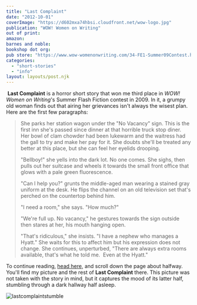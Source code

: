 ```yaml
---
title: "Last Complaint"
date: "2012-10-01"
coverImage: "https://d602mxa74hbsi.cloudfront.net/wow-logo.jpg"
publication: "WOW! Women on Writing"
out of print: 
amazon: 
barnes and noble: 
bookshop dot org:
pub store: "https://www.wow-womenonwriting.com/34-FE1-Summer09Contest.html"
categories:
  - "short-stories"
  - "info"
layout: layouts/post.njk
---
```


 **Last Complaint** is a horror short story that won me third place in _WOW! Women on Writing_'s Summer Flash Fiction contest in 2009. In it, a grumpy old woman finds out that airing her grievances isn't always the wisest plan. Here are the first few paragraphs:

> She parks her station wagon under the "No Vacancy" sign. This is the first inn she's passed since dinner at that horrible truck stop diner. Her bowl of clam chowder had been lukewarm and the waitress had the gall to try and make her pay for it. She doubts she'll be treated any better at this place, but she can feel her eyelids drooping.
>
> "Bellboy!" she yells into the dark lot. No one comes. She sighs, then pulls out her suitcase and wheels it towards the small front office that glows with a pale green fluorescence.
>
> "Can I help you?" grunts the middle-aged man wearing a stained gray uniform at the desk. He flips the channel on an old television set that's perched on the countertop behind him.
>
> "I need a room," she says. "How much?"
>
> "We're full up. No vacancy," he gestures towards the sign outside then stares at her, his mouth hanging open.
>
> "That's ridiculous," she insists. "I have a nephew who manages a Hyatt." She waits for this to affect him but his expression does not change. She continues, unperturbed, "There are always extra rooms available, that's what he told me.  Even at the Hyatt."

To continue reading, [head here,](http://www.wow-womenonwriting.com/34-FE1-Summer09Contest.html "Last Complaint") and scroll down the page about halfway. You'll find my picture and the rest of **Last Complaint** there. This picture was not taken with the story in mind, but it captures the mood of its latter half, stumbling through a dark hallway half asleep.

![](https://d2ypg8o05lff0b.cloudfront.net/wp-content/uploads/sites/3/pages/lastcomplaintstumble.jpg "lastcomplaintstumble")
